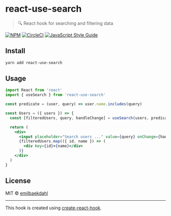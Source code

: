 # react-use-search

> 🔍 React hook for searching and filtering data

[![NPM](https://img.shields.io/npm/v/use-search.svg)](https://www.npmjs.com/package/react-use-search)
[![CircleCI](https://circleci.com/gh/prograsdk/react-use-search.svg?style=svg)](https://circleci.com/gh/prograsdk/react-use-search)
[![JavaScript Style Guide](https://img.shields.io/badge/code_style-standard-brightgreen.svg)](https://standardjs.com)

## Install

```bash
yarn add react-use-search
```

## Usage

```jsx
import React from 'react'
import { useSearch } from 'react-use-search'

const predicate = (user, query) => user.name.includes(query)

const Users = ({ users }) => {
  const [filteredUsers, query, handleChange] = useSearch(users, predicate)

  return (
    <div>
      <input placeholder="Search users ..." value={query} onChange={handleChange} />
      {filteredUsers.map(({ id, name }) => (
        <div key={id}>{name}</div>
      )}
    </div>
  )
}
```

## License

MIT © [emilbaekdahl](https://github.com/emilbaekdahl)

---

This hook is created using [create-react-hook](https://github.com/hermanya/create-react-hook).
